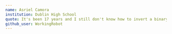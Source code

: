 ```yaml
---
name: Asriel Camora
institution: Dublin High School
quote: It's been 17 years and I still don't know how to invert a binary tree...
github_user: WorkingRobot
---
```


